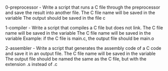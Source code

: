 0-preprocessor - Write a script that runs a C file through the preprocessor and save the result into another file. The C file name will be saved in the variable  The output should be saved in the file c 

1-compiler - Write a script that compiles a C file but does not link. The C file name will be saved in the variable  The C file name will be saved in the variable  Example: if the C file is main.c, the output file should be main.o 

2-assembler - Write a script that generates the assembly code of a C code and save it in an output file. The C file name will be saved in the variable  The output file should be named the same as the C file, but with the extension .s instead of .c
